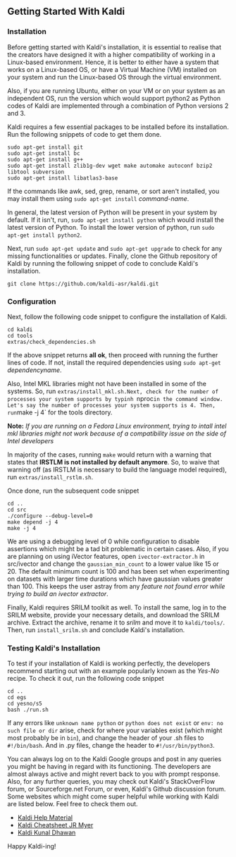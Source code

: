 ## Getting Started With Kaldi
### Installation
Before getting started with Kaldi's installation, it is essential to realise that the creators have designed it with a higher compatibility of working in a Linux-based environment. Hence, it is better to either have a system that works on a Linux-based OS, or have a Virtual Machine (VM) installed on your system and run the Linux-based OS through the virtual environment. 

Also, if you are running Ubuntu, either on your VM or on your system as an independent OS, run the version which would support python2 as Python codes of Kaldi are implemented through a combination of Python versions 2 and 3.

Kaldi requires a few essential packages to be installed before its installation. Run the following snippets of code to get them done. 

```
sudo apt-get install git
sudo apt-get install bc
sudo apt-get install g++
sudo apt-get install zlib1g-dev wget make automake autoconf bzip2 libtool subversion
sudo apt-get install libatlas3-base
```
If the commands like awk, sed, grep, rename, or sort aren't installed, you may install them using `sudo apt-get install` _command-name_.

In general, the latest version of Python will be present in your system by default. If it isn't, run, `sudo apt-get install python` which would install the latest version of Python. To install the lower version of python, run `sudo apt-get install python2`.

Next, run `sudo apt-get update` and `sudo apt-get upgrade` to check for any missing functionalities or updates. Finally, clone the Github repository of Kaldi by running the following snippet of code to conclude Kaldi's installation. 

```
git clone https://github.com/kaldi-asr/kaldi.git
```
### Configuration
Next, follow the following code snippet to configure the installation of Kaldi.

```
cd kaldi
cd tools
extras/check_dependencies.sh
```
If the above snippet returns **all ok**, then proceed with running the further lines of code. If not, install the required dependencies using `sudo apt-get` _dependencyname_.

Also, Intel MKL libraries might not have been installed in some of the systems. So, run `extras/install_mkl.sh.Next, check for the number of processes your system supports by typinh `nproc` in the command window. Let's say the number of processes your system supports is 4. Then, run `make -j 4` for the tools directory.

**Note:**
*If you are running on a Fedora Linux environment, trying to intall intel mkl libraries might not work because of a compatibility issue on the side of Intel developers*

In majority of the cases, running `make` would return with a warning that states that **IRSTLM is not installed by default anymore**. So, to waive that warning off (as IRSTLM is necessary to build the language model required), run `extras/install_rstlm.sh`.

Once done, run the subsequent code snippet
```
cd ..
cd src
./configure --debug-level=0
make depend -j 4
make -j 4
```

We are using a debugging level of 0 while configuration to disable assertions which might be a tad bit problematic in certain cases. Also, if you are planning on using iVector features, open `ivector-extractor.h` in src/ivector and change the `gaussian_min_count` to a lower value like 15 or 20. The default minimum count is 100 and has been set when experimenting on datasets with larger time durations which have gaussian values greater than 100. This keeps the user astray from any *feature not found error while trying to build an ivector extractor*.

Finally, Kaldi requires SRILM toolkit as well. To install the same, log in to the SRILM website, provide your necessary details, and download the SRILM archive. Extract the archive, rename it to *srilm* and move it to `kaldi/tools/`. Then, run `install_srilm.sh` and conclude Kaldi's installation.

### Testing Kaldi's Installation
To test if your installation of Kaldi is working perfectly, the developers recommend starting out with an example popularly known as the *Yes-No* recipe. To check it out, run the following code snippet
```
cd ..
cd egs
cd yesno/s5
bash ./run.sh 
```

If any errors like `unknown name python` or `python does not exist` or `env: no such file or dir` arise, check for where your variables exist (which might most probably be in `bin`), and change the header of your .sh files to `#!/bin/bash`. And in .py files, change the header to `#!/usr/bin/python3`.

You can always log on to the Kaldi Google groups and post in any queries you might be having in regard with its functioning. The developers are almost always active and might revert back to you with prompt response. Also, for any further queries, you may check out Kaldi's StackOverFlow forum, or Sourceforge.net Forum, or even, Kaldi's Github discussion forum. Some websites which might come super helpful while working with Kaldi are listed below. Feel free to check them out.

* [Kaldi Help Material](https://www.eleanorchodroff.com/tutorial/kaldi)
* [Kaldi Cheatsheet JR Myer](http://jrmeyer.github.io/asr/2019/08/17/Kaldi-cheatsheet.html)
* [Kaldi Kunal Dhawan](https://kunal-dhawan.weebly.com/asr-system-for-hindi-language-from-scratch.html)

Happy Kaldi-ing!